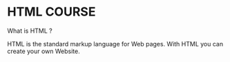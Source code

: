 # HTML COURSE 

What is HTML ?

HTML is the standard markup language for Web pages.
With HTML you can create your own Website.

